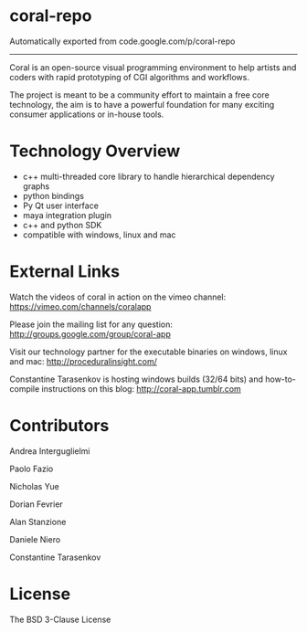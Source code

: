 # coral-repo
Automatically exported from code.google.com/p/coral-repo

---
Coral is an open-source visual programming environment to help artists and coders with rapid prototyping of CGI algorithms and workflows. 

The project is meant to be a community effort to maintain a free core technology, the aim is to have a powerful foundation for many exciting consumer applications or in-house tools. 

# Technology Overview
* c++ multi-threaded core library to handle hierarchical dependency graphs 
* python bindings 
* Py Qt user interface 
* maya integration plugin 
* c++ and python SDK 
* compatible with windows, linux and mac 

# External Links

Watch the videos of coral in action on the vimeo channel: https://vimeo.com/channels/coralapp 

Please join the mailing list for any question: http://groups.google.com/group/coral-app 

Visit our technology partner for the executable binaries on windows, linux and mac: http://proceduralinsight.com/ 

Constantine Tarasenkov is hosting windows builds (32/64 bits) and how-to-compile instructions on this blog: http://coral-app.tumblr.com 

# Contributors

Andrea Interguglielmi 

Paolo Fazio 

Nicholas Yue 

Dorian Fevrier 

Alan Stanzione 

Daniele Niero 

Constantine Tarasenkov 

# License

The BSD 3-Clause License
